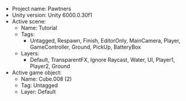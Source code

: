 <!-- UNITY CODE ASSIST INSTRUCTIONS START -->
- Project name: Pawtners
- Unity version: Unity 6000.0.30f1
- Active scene:
  - Name: Tutorial
  - Tags:
    - Untagged, Respawn, Finish, EditorOnly, MainCamera, Player, GameController, Ground, PickUp, BatteryBox
  - Layers:
    - Default, TransparentFX, Ignore Raycast, Water, UI, Player1, Player2, Ground
- Active game object:
  - Name: Cube.008 (2)
  - Tag: Untagged
  - Layer: Default
<!-- UNITY CODE ASSIST INSTRUCTIONS END -->